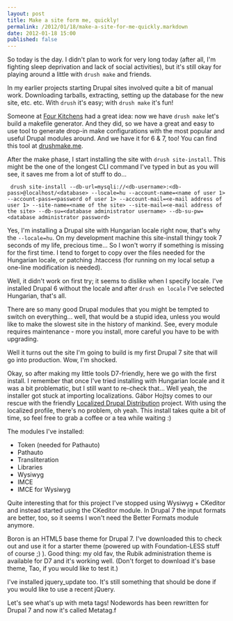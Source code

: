 ```yaml
---
layout: post
title: Make a site form me, quickly!
permalink: /2012/01/18/make-a-site-for-me-quickly.markdown
date: 2012-01-18 15:00
published: false
---
```

So today is the day. I didn't plan to work for very long today (after all, I'm fighting sleep deprivation and lack of social activities), but it's still okay for playing around a little with ```drush make``` and friends.

In my earlier projects starting Drupal sites involved quite a bit of manual work. Downloading tarballs, extracting, setting up the database for the new site, etc. etc. With ```drush``` it's easy; with ```drush make``` it's fun!

Someone at [Four Kitchens](http://fourkitchens.com/) had a great idea: now we have ```drush make``` let's build a makefile generator. And they did, so we have a great and easy to use tool to generate drop-in make configurations with the most popular and useful Drupal modules around. And we have it for 6 & 7, too! You can find this tool at [drushmake.me](http://drushmake.me).

After the make phase, I start installing the site with ```drush site-install```. This might be the one of the longest CLI command I've typed in but as you will see, it saves me from a lot of stuff to do...

     drush site-install --db-url=mysqli://<db-username>:<db-pass>@localhost/<database> --locale=hu --account-name=<name of user 1> --account-pass=<password of user 1> --account-mail=<e-mail address of user 1> --site-name=<name of the site> --site-mail=<e-mail address of the site> --db-su=<database administrator username> --db-su-pw=<database administrator password>

Yes, I'm installing a Drupal site with Hungarian locale right now, that's why the ```--locale=hu```. On my development machine this site-install thingy took 7 seconds of my life, precious time... So I won't worry if something is missing for the first time. I tend to forget to copy over the files needed for the Hungarian locale, or patching .htaccess (for running on my local setup a one-line modification is needed).

Well, it didn't work on first try; it seems to dislike when I specify locale. I've installed Drupal 6 without the locale and after ```drush en locale``` I've selected Hungarian, that's all.

There are so many good Drupal modules that you might be tempted to switch on everything... well, that would be a stupid idea, unless you would like to make the slowest site in the history of mankind. See, every module requires maintenance - more you install, more careful you have to be with upgrading.

Well it turns out the site I'm going to build is my first Drupal 7 site that will go into production. Wow, I'm shocked.

Okay, so after making my little tools D7-friendly, here we go with the first install. I remember that once I've tried installing with Hungarian locale and it was a bit problematic, but I still want to re-check that... Well yeah, the installer got stuck at importing localizations. Gábor Hojtsy comes to our rescue with the friendly [Localized Drupal Distribution](http://drupal.org/project/l10n_install) project. With using the localized profile, there's no problem, oh yeah. This install takes quite a bit of time, so feel free to grab a coffee or a tea while waiting :)

The modules I've installed:
- Token (needed for Pathauto)
- Pathauto
- Transliteration
- Libraries
- Wysiwyg
- IMCE
- IMCE for Wysiwyg

Quite interesting that for this project I've stopped using Wysiwyg + CKeditor and instead started using the CKeditor module. In Drupal 7 the input formats are better, too, so it seems I won't need the Better Formats module anymore.

Boron is an HTML5 base theme for Drupal 7. I've downloaded this to check out and use it for a starter theme (powered up with Foundation-LESS stuff of course ;) ). Good thing: my old fav, the Rubik administration theme is available for D7 and it's working well. (Don't forget to download it's base theme, Tao, if you would like to test it.)

I've installed jquery_update too. It's still something that should be done if you would like to use a recent jQuery.

Let's see what's up with meta tags! Nodewords has been rewritten for Drupal 7 and now it's called Metatag.f